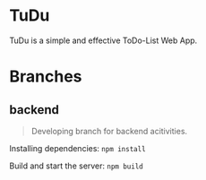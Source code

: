 # TuDu
TuDu is a simple and effective ToDo-List Web App.


# Branches

## backend
> Developing branch for backend acitivities.

Installing dependencies: `npm install`

Build and start the server: `npm build`
